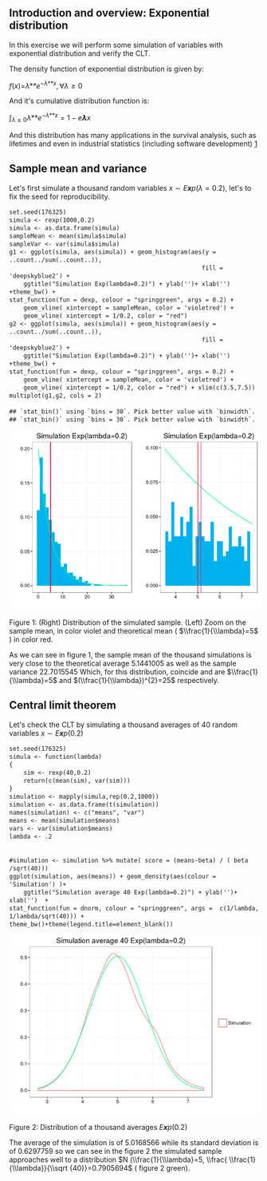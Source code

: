 Introduction and overview: Exponential distribution
---------------------------------------------------

In this exercise we will perform some simulation of variables with
exponential distribution and verify the CLT.

The density function of exponential distribution is given by:

*f*(*x*)=*λ**e*<sup>−*λ**x*</sup>, ∀*λ* ≥ 0

And it's cumulative distribution function is:

∫<sub>*λ* ≥ 0</sub>*λ**e*<sup>−*λ**x*</sup> = 1 − *e**λ**x*

And this distribution has many applications in the survival analysis,
such as lifetimes and even in industrial statistics (including software
development) [1](https://en.wikipedia.org/wiki/Survival_analysis)

Sample mean and variance
------------------------

Let's first simulate a thousand random variables
*x* ∼ *E**x**p*(*λ* = 0.2), let's to fix the seed for reproducibility.

    set.seed(176325)
    simula <- rexp(1000,0.2)
    simula <- as.data.frame(simula)
    sampleMean <- mean(simula$simula)
    sampleVar <- var(simula$simula)
    g1 <- ggplot(simula, aes(simula)) + geom_histogram(aes(y = ..count../sum(..count..)),
                                                          fill = 'deepskyblue2') +
        ggtitle("Simulation Exp(lambda=0.2)") + ylab('')+ xlab('') +theme_bw() + 
    stat_function(fun = dexp, colour = "springgreen", args = 0.2) + 
        geom_vline( xintercept = sampleMean, color = 'violetred') +
        geom_vline( xintercept = 1/0.2, color = "red")  
    g2 <- ggplot(simula, aes(simula)) + geom_histogram(aes(y = ..count../sum(..count..)),
                                                          fill = 'deepskyblue2') +
        ggtitle("Simulation Exp(lambda=0.2)") + ylab('')+ xlab('') +theme_bw() + 
    stat_function(fun = dexp, colour = "springgreen", args = 0.2) + 
        geom_vline( xintercept = sampleMean, color = 'violetred') +
        geom_vline( xintercept = 1/0.2, color = "red") + xlim(c(3.5,7.5)) 
    multiplot(g1,g2, cols = 2)

    ## `stat_bin()` using `bins = 30`. Pick better value with `binwidth`.
    ## `stat_bin()` using `bins = 30`. Pick better value with `binwidth`.

![](simu_files/figure-markdown_strict/unnamed-chunk-1-1.png)

Figure 1: (Right) Distribution of the simulated sample. (Left) Zoom on
the sample mean, in color violet and theoretical mean (
$\\frac{1}{\\lambda}=5$ ) in color red.

As we can see in figure 1, the sample mean of the thousand simulations
is very close to the theoretical average 5.1441005 as well as the sample
variance 22.7015545 Which, for this distribution, coincide and are
$\\frac{1}{\\lambda}=5$ and $(\\frac{1}{\\lambda})^{2}=25$ respectively.

Central limit theorem
---------------------

Let's check the CLT by simulating a thousand averages of 40 random
variables *x* ∼ *E**x**p*(0.2)

    set.seed(176325)
    simula <- function(lambda)
    {
        sim <- rexp(40,0.2)
        return(c(mean(sim), var(sim)))
    }
    simulation <- mapply(simula,rep(0.2,1000))
    simulation <- as.data.frame(t(simulation))
    names(simulation) <- c("means", "var")
    means <- mean(simulation$means)
    vars <- var(simulation$means)
    lambda <- .2


    #simulation <- simulation %>% mutate( score = (means-beta) / ( beta /sqrt(40)))
    ggplot(simulation, aes(means)) + geom_density(aes(colour = 'Simulation') )+
        ggtitle("Simulation average 40 Exp(lambda=0.2)") + ylab('')+ xlab('')  + 
    stat_function(fun = dnorm, colour = "springgreen", args =  c(1/lambda, 1/lambda/sqrt(40))) +
    theme_bw()+theme(legend.title=element_blank())

![](simu_files/figure-markdown_strict/unnamed-chunk-2-1.png)

Figure 2: Distribution of a thousand averages *E**x**p*(0.2)

The average of the simulation is of 5.0168566 while its standard
deviation is of 0.6297759 so we can see in the figure 2 the simulated
sample approaches well to a distribution
$N (\\frac{1}{\\lambda}=5, \\frac{ \\frac{1} {\\lambda}}{\\sqrt {40}}=0.7905694$
( figure 2 green).
